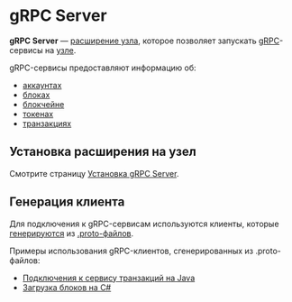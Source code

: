 # gRPC Server

**gRPC Server** — [расширение узла](/acryl-node/extensions.md), которое позволяет запускать [gRPC](https://en.wikipedia.org/wiki/GRPC)-сервисы на [узле](/blockchain/node.md).

gRPC-сервисы предоставляют информацию об:

* [аккаунтах](/blockchain/account.md)
* [блоках](/blockchain/block.md)
* [блокчейне](/blockchain/blockchain.md)
* [токенах](/blockchain/token.md)
* [транзакциях](/blockchain/transaction.md)

## Установка расширения на узел

Смотрите страницу [Установка gRPC Server](/acryl-node/extensions/grpc-server/grpc-server-installation.md).

## Генерация клиента

Для подключения к gRPC-сервисам используются клиенты, которые [генерируются](https://grpc.io/docs/tutorials/) из [.proto-файлов](https://github.com/acrylplatform/Acryl/tree/master/grpc-server/src/main/protobuf).

Примеры использования gRPC-клиентов, сгенерированных из .proto-файлов:

* [Подключения к сервису транзакций на Java](https://github.com/acrylplatform/AcrylJ/blob/master/examples/src/main/java/GRPCTest.java)
* [Загрузка блоков на C#](https://github.com/acrylplatform/AcrylCS/blob/master/AcrylCSTests/ProtobufTest.cs)
